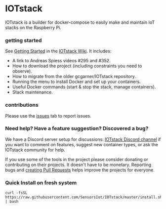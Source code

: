# IOTstack

IOTstack is a builder for docker-compose to easily make and maintain IoT stacks on the Raspberry Pi.

### getting started

See [Getting Started](https://sensorsiot.github.io/IOTstack/Getting-Started) in the [IOTstack Wiki](https://sensorsiot.github.io/IOTstack/). It includes:

* A link to Andreas Spiess videos #295 and #352.
* How to download the project (including constraints you need to observe).
* How to migrate from the older gcgarner/IOTstack repository.
* Running the menu to install Docker and set up your containers.
* Useful Docker commands (start \& stop the stack, manage containers).
* Stack maintenance.

### contributions

Please use the [issues](https://github.com/SensorsIot/IOTstack/issues) tab to report issues.

### Need help? Have a feature suggestion? Discovered a bug?

We have a Discord server setup for discussions: [IOTstack Discord channel](https://discord.gg/ZpKHnks) if you want to comment on features, suggest new container types, or ask the IOTstack community for help.

If you use some of the tools in the project please consider donating or contributing on their projects. It doesn't have to be monetary. Reporting bugs and [creating Pull Requests](https://gist.github.com/Paraphraser/818bf54faf5d3b3ed08d16281f32297d) helps improve the projects for everyone.

### Quick Install on fresh system
```
curl -fsSL https://raw.githubusercontent.com/SensorsIot/IOTstack/master/install.sh | bash
```
